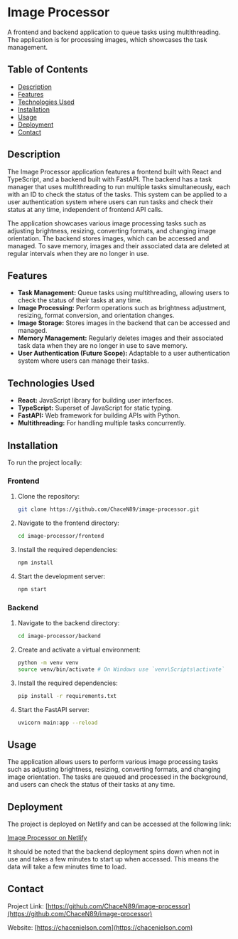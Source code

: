 # Image Processor

A frontend and backend application to queue tasks using multithreading. The application is for processing images, which showcases the task management.

## Table of Contents
- [Description](#description)
- [Features](#features)
- [Technologies Used](#technologies-used)
- [Installation](#installation)
- [Usage](#usage)
- [Deployment](#deployment)
- [Contact](#contact)

## Description

The Image Processor application features a frontend built with React and TypeScript, and a backend built with FastAPI. The backend has a task manager that uses multithreading to run multiple tasks simultaneously, each with an ID to check the status of the tasks. This system can be applied to a user authentication system where users can run tasks and check their status at any time, independent of frontend API calls.

The application showcases various image processing tasks such as adjusting brightness, resizing, converting formats, and changing image orientation. The backend stores images, which can be accessed and managed. To save memory, images and their associated data are deleted at regular intervals when they are no longer in use.

## Features

- **Task Management:** Queue tasks using multithreading, allowing users to check the status of their tasks at any time.
- **Image Processing:** Perform operations such as brightness adjustment, resizing, format conversion, and orientation changes.
- **Image Storage:** Stores images in the backend that can be accessed and managed.
- **Memory Management:** Regularly deletes images and their associated task data when they are no longer in use to save memory.
- **User Authentication (Future Scope):** Adaptable to a user authentication system where users can manage their tasks.

## Technologies Used

- **React:** JavaScript library for building user interfaces.
- **TypeScript:** Superset of JavaScript for static typing.
- **FastAPI:** Web framework for building APIs with Python.
- **Multithreading:** For handling multiple tasks concurrently.

## Installation

To run the project locally:

### Frontend

1. Clone the repository:
   ```sh
   git clone https://github.com/ChaceN89/image-processor.git
   ```
2. Navigate to the frontend directory:
   ```sh
   cd image-processor/frontend
   ```
3. Install the required dependencies:
   ```sh
   npm install
   ```
4. Start the development server:
   ```sh
   npm start
   ```

### Backend

1. Navigate to the backend directory:
   ```sh
   cd image-processor/backend
   ```
2. Create and activate a virtual environment:
   ```sh
   python -m venv venv
   source venv/bin/activate # On Windows use `venv\Scripts\activate`
   ```
3. Install the required dependencies:
   ```sh
   pip install -r requirements.txt
   ```
4. Start the FastAPI server:
   ```sh
   uvicorn main:app --reload
   ```

## Usage

The application allows users to perform various image processing tasks such as adjusting brightness, resizing, converting formats, and changing image orientation. The tasks are queued and processed in the background, and users can check the status of their tasks at any time.

## Deployment

The project is deployed on Netlify and can be accessed at the following link:

[Image Processor on Netlify](https://main--img-processor.netlify.app/)

It should be noted that the backend deployment spins down when not in use and takes a few minutes to start up when accessed. This means the data will take a few minutes time to load.

## Contact

Project Link: [https://github.com/ChaceN89/image-processor](https://github.com/ChaceN89/image-processor)

Website: [https://chacenielson.com](https://chacenielson.com)
